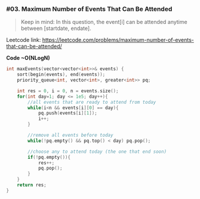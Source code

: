 ### #03. Maximum Number of Events That Can Be Attended

> Keep in mind: In this question, the event[i] can be attended anytime between [startdate, endate].

Leetcode link: https://leetcode.com/problems/maximum-number-of-events-that-can-be-attended/

**Code ~O(NLogN)**
```cpp
int maxEvents(vector<vector<int>>& events) {
    sort(begin(events), end(events));
    priority_queue<int, vector<int>, greater<int>> pq;

    int res = 0, i = 0, n = events.size();
    for(int day=1; day <= 1e5; day++){
        //all events that are ready to attend from today
        while(i<n && events[i][0] == day){
            pq.push(events[i][1]);
            i++;
        }

        //remove all events before today
        while(!pq.empty() && pq.top() < day) pq.pop();

        //choose any to attend today (the one that end soon)
        if(!pq.empty()){
            res++;
            pq.pop();
        }
    }
    return res;
}
```

